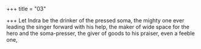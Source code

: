 +++
title = "03"

+++
Let Indra be the drinker of the pressed soma, the mighty one ever  leading the singer forward with his help,
the maker of wide space for the hero and the soma-presser, the giver of  goods to his praiser, even a feeble one,